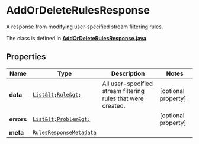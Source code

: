 

# AddOrDeleteRulesResponse

A response from modifying user-specified stream filtering rules.

The class is defined in **[AddOrDeleteRulesResponse.java](../../src/main/java/example/micronaut/model/AddOrDeleteRulesResponse.java)**

## Properties

Name | Type | Description | Notes
------------ | ------------- | ------------- | -------------
**data** | [`List&lt;Rule&gt;`](Rule.md) | All user-specified stream filtering rules that were created. |  [optional property]
**errors** | [`List&lt;Problem&gt;`](Problem.md) |  |  [optional property]
**meta** | [`RulesResponseMetadata`](RulesResponseMetadata.md) |  | 





